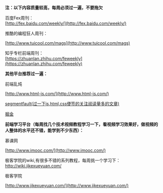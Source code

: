 **注：以下内容质量较高，每周必须过一遍，不要拖欠**

百度Fex周刊：  
[http://fex.baidu.com/weekly/](http://fex.baidu.com/weekly/)

推酷的编程狂人周刊：

[http://www.tuicool.com/mags](http://www.tuicool.com/mags)

知乎专栏前端周刊：  
[https://zhuanlan.zhihu.com/feweekly](https://zhuanlan.zhihu.com/feweekly)

**其他平台推荐过一遍：**

前端乱炖

[http://www.html-js.com/](http://www.html-js.com/)

[segmentfault(过一下js,html,css便签的关注阅读量多的文章)](https://segmentfault.com/)

[掘金](https://juejin.im/)

**前端学习平台（每周找几个技术视频教程学习一下，看视频学习效果好，做视频的人整体的水平还不错，能学到不少东西）：**

慕课网

[http://www.imooc.com/](http://www.imooc.com/)

极客学院的wiki,有很多不错的系列教程，每周挑一个学习下：
[http://wiki.jikexueyuan.com/
](http://wiki.jikexueyuan.com/)

极客学院

[http://www.jikexueyuan.com/](http://www.jikexueyuan.com/)

